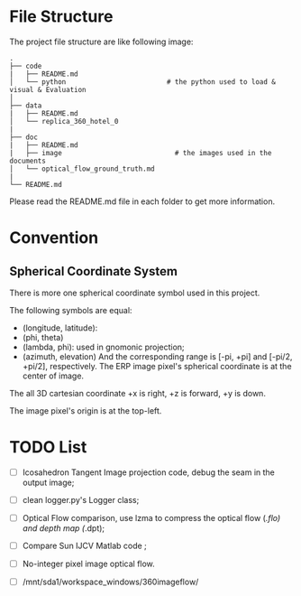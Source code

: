 # File Structure

The project file structure are like following image:

```
.
├── code
|   ├── README.md
│   └── python                         # the python used to load & visual & Evaluation
│
├── data
|   ├── README.md
│   └── replica_360_hotel_0 
|
├── doc
|   ├── README.md
|   ├── image                            # the images used in the documents
│   └── optical_flow_ground_truth.md   
|
└── README.md
```

Please read the README.md file in each folder to get more information.

# Convention 

## Spherical Coordinate System

There is more one spherical coordinate symbol used in this project.

The following symbols are equal:
- (longitude, latitude):
- (phi, theta)
- (lambda, phi): used in gnomonic projection;
- (azimuth, elevation)
And the corresponding range is [-pi, +pi] and [-pi/2, +pi/2], respectively.
The ERP image pixel's spherical coordinate is at the center of image.

The all 3D cartesian coordinate +x is right, +z is forward, +y is down.

The image pixel's origin is at the top-left.


# TODO List

- [ ] Icosahedron Tangent Image projection code, debug the seam in the output image;
- [ ] clean logger.py's Logger class;
- [ ] Optical Flow comparison, use lzma to compress the optical flow (*.flo) and depth map (*.dpt);

- [ ] Compare Sun IJCV Matlab code ;
- [ ] No-integer pixel image optical flow.
- [ ] /mnt/sda1/workspace_windows/360imageflow/